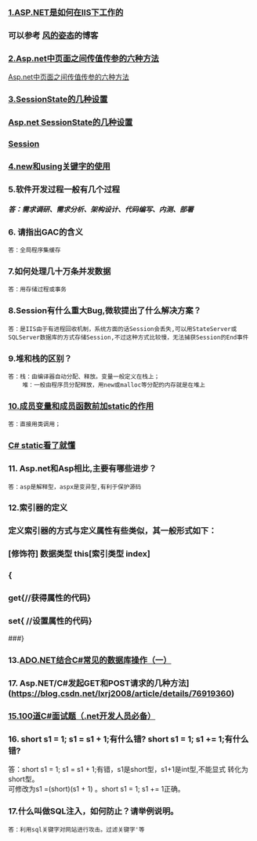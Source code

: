 

### [1.ASP.NET是如何在IIS下工作的](http://www.cnblogs.com/fengzheng/p/3668283.htmls)

### 可以参考 [风的姿态](http://www.cnblogs.com/fengzheng/p/8031518.html)的博客

### [2.Asp.net中页面之间传值传参的六种方法](https://www.cnblogs.com/akwwl/p/3573230.html)
[Asp.net中页面之间传值传参的六种方法](https://www.cnblogs.com/zhangkai2237/archive/2012/05/06/2486462.html)

### [3.SessionState的几种设置](https://blog.csdn.net/Daniel_LiXuan/article/details/77677409)
### [Asp.net SessionState的几种设置](https://www.cnblogs.com/libingql/p/4675752.html)
### [Session](http://www.cnblogs.com/zhangkai2237/archive/2012/03/22/2410890.html)
### [4.new和using关键字的使用](shttps://www.cnblogs.com/xiaobiexi/p/6179127.html)
    
### 5.软件开发过程一般有几个过程
#####    答：需求调研、需求分析、架构设计、代码编写、内测、部署

### 6. 请指出GAC的含义
    答：全局程序集缓存

### 7.如何处理几十万条并发数据
    答：用存储过程或事务
### 8.Session有什么重大Bug,微软提出了什么解决方案？
    答：是IIS由于有进程回收机制，系统方面的话Session会丢失,可以用StateServer或SQLServer数据库的方式存储Session,不过这种方式比较慢，无法捕获Session的End事件
### 9.堆和栈的区别？
    答：栈：由编译器自动分配、释放。变量一般定义在栈上；
        堆：一般由程序员分配释放，用new或malloc等分配的内存就是在堆上
### [10.成员变量和成员函数前加static的作用](https://blog.csdn.net/w200221626/article/details/51889911?ref=myread)
    
    答：直接用类调用；
### [C# static看了就懂](https://blog.csdn.net/w200221626/article/details/51889911?ref=myread)

### 11. Asp.net和Asp相比,主要有哪些进步？
    答：asp是解释型，aspx是变异型,有利于保护源码

### 12.索引器的定义
### 定义索引器的方式与定义属性有些类似，其一般形式如下：
### [修饰符] 数据类型 this[索引类型 index]
### {
###    get{//获得属性的代码}                                                 
###    set{ //设置属性的代码}
###}

### 13.[ADO.NET结合C#常见的数据库操作（一）](https://www.cnblogs.com/huangbx/archive/2012/08/23/2653322.html)

### 17. Asp.NET/C#发起GET和POST请求的几种方法](https://blog.csdn.net/lxrj2008/article/details/76919360)

### [15.100道C#面试题（.net开发人员必备）](https://blog.csdn.net/u013519551/article/details/51220841)

### 16. short s1 = 1; s1 = s1 + 1;有什么错? short s1 = 1; s1 += 1;有什么错?  
答：short s1 = 1; s1 = s1 + 1;有错，s1是short型，s1+1是int型,不能显式
转化为short型。  
可修改为s1 =(short)(s1 + 1) 。short s1 = 1; s1 += 1正确。

### 17.什么叫做SQL注入，如何防止？请举例说明。
    答：利用sql关键字对网站进行攻击。过滤关键字'等
